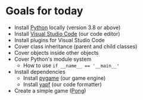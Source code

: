 # Goals for today

* Install [Python](https://www.python.org/downloads/) locally (version 3.8 or above)
* Install [Visual Studio Code](https://code.visualstudio.com/) (our code editor)
* Install plugins for Visual Studio Code
* Cover class inheritance (parent and child classes)
* Cover objects inside other objects
* Cover Python's module system
    * How to use `if __name__ == '__main__'`
* Install dependencies
    * Install [pygame](https://pypi.org/project/pygame/) (our game engine)
    * Install [yapf](https://pypi.org/project/yapf/) (our code formatter)
* Create a simple game ([Pong](https://en.wikipedia.org/wiki/Pong))
